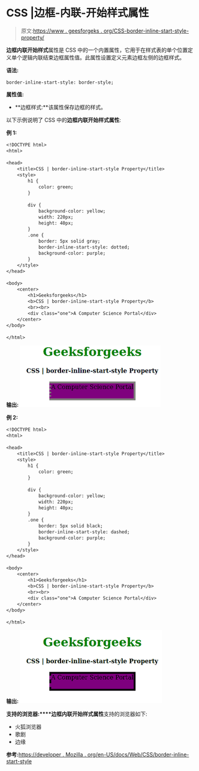 # CSS |边框-内联-开始样式属性

> 原文:[https://www . geesforgeks . org/CSS-border-inline-start-style-property/](https://www.geeksforgeeks.org/css-border-inline-start-style-property/)

**边框内联开始样式**属性是 CSS 中的一个内置属性，它用于在样式表的单个位置定义单个逻辑内联结束边框属性值。此属性设置定义元素边框左侧的边框样式。

**语法:**

```
border-inline-start-style: border-style;
```

**属性值:**

*   **边框样式:**该属性保存边框的样式。

以下示例说明了 CSS 中的**边框内联开始样式属性**:

**例 1:**

```
<!DOCTYPE html>
<html>

<head>
    <title>CSS | border-inline-start-style Property</title>
    <style>
        h1 {
            color: green;
        }

        div {
            background-color: yellow;
            width: 220px;
            height: 40px;
        }
        .one {
            border: 5px solid gray;
            border-inline-start-style: dotted;
            background-color: purple;
        }
    </style>
</head>

<body>
    <center>
        <h1>Geeksforgeeks</h1>
        <b>CSS | border-inline-start-style Property</b>
        <br><br>
        <div class="one">A Computer Science Portal</div>
    </center>
</body>

</html>
```

**输出:**
![](img/9c056c9c272215a5dc8859ff84171c81.png)

**例 2:**

```
<!DOCTYPE html>
<html>

<head>
    <title>CSS | border-inline-start-style Property</title>
    <style>
        h1 {
            color: green;
        }

        div {
            background-color: yellow;
            width: 220px;
            height: 40px;
        }
        .one {
            border: 5px solid black;
            border-inline-start-style: dashed;
            background-color: purple;
        }
    </style>
</head>

<body>
    <center>
        <h1>Geeksforgeeks</h1>
        <b>CSS | border-inline-start-style Property</b>
        <br><br>
        <div class="one">A Computer Science Portal</div>
    </center>
</body>

</html>
```

**输出:**
![](img/fcf21a7fa4ab6dfb0950701f24236a7b.png)

**支持的浏览器:****边框内联开始样式属性**支持的浏览器如下:

*   火狐浏览器
*   歌剧
*   边缘

**参考:**[https://developer . Mozilla . org/en-US/docs/Web/CSS/border-inline-start-style](https://developer.mozilla.org/en-US/docs/Web/CSS/border-inline-start-style)